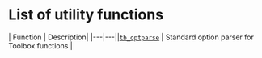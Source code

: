 ---
---
# List of utility functions
| Function | Description|
|---|---||[`tb_optparse`](tb_optparse.html) | Standard option parser for Toolbox functions |
